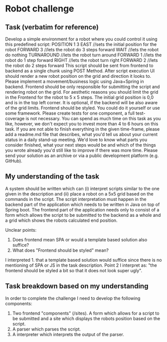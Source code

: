 # Robot challenge

## Task (verbatim for reference)

Develop a simple environment for a robot where you could control it using this predefined script:
POSITION 1 3 EAST //sets the initial position for the robot
FORWARD 3 //lets the robot do 3 steps forward
WAIT //lets the robot do nothing
TURNAROUND //lets the robot turn around
FORWARD 1 //lets the robot do 1 step forward
RIGHT //lets the robot turn right
FORWARD 2 //lets the robot do 2 steps forward
This script should be sent from frontend to backend as a single chunk using POST Method. After script execution UI should render a new robot position on the grid and direction it looks to.
Please implement a movement/business logic using Java+Spring in backend. Frontend should be only responsible for submitting the script and rendering robot on the grid.
For aesthetic reasons you should limit the grid in the Frontend for the robot to 5 x 5 steps. The initial grid position is 0,0 and is in the top left corner.
It is optional, if the backend will be also aware of the grid limits.
Frontend should be styled. You could do it yourself or use some framework.
Please create tests for one component, a full test-coverage is not necessary.
You can spend as much time on this task as you like, however, we don't expect you to invest more than 4 to 6 hours on this task. If you are not able to finish everything in the given time-frame, please add a readme.md file that describes, what you'd tell us about your current status in a daily stand-up meeting. We'd love to know what parts you consider finished, what your next steps would be and which of the things you wrote already you'd still like to improve if there was more time. Please send your solution as an archive or via a public development platform (e.g. GitHub).

## My understanding of the task

A system should be written which can (i) interpret scripts similar to the one given in the 
description and (ii) place a robot on a 5x5 grid based on the commands in the script. The script
interpretation must happen in the backend part of the application which needs to be written in 
Java on top of Spring boot. The frontend part of the application needs only to consist of a form 
which allows the script to be submitted to the backend as a whole and a grid which shows the robots
calculated end position. 

Unclear points:
1. Does frontend mean SPA or would a template based solution also suffice?
2. What does "Frontend should be styled" mean?

I interpreted 1. that a template based solution would suffice since there is no mentioning of SPA or
JS in the task description. Point 2 I interpret as: "the frontend should be styled a bit so that it
does not look super ugly".

## Task breakdown based on my understanding

In order to complete the challenge I need to develop the following components:

1. Two frontend "components" (/sites). A form which allows for a script to be submitted and 
a site which displays the robots position based on the script.
2. A parser which parses the script.
3. A interpreter which interprets the output of the parser. 
